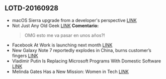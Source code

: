 ## LOTD-20160928

- macOS Sierra upgrade from a developer's perspective [LINK](http://marianposaceanu.com/articles/macos-sierra-upgrade-from-a-developers-perspective)
- Not Just Any Old Geek [LINK](https://blog.oldgeekjobs.com/not-just-any-old-geek-13caa19bc187#.czs5co9bz)
  **Comentario:** 
   >OMG esto me va pasar en unos años?!
- Facebook At Work is launching next month [LINK](https://techcrunch.com/2016/09/27/facebook-for-work/)
- New Galaxy Note 7 reportedly explodes in China, burns customer’s fingers [LINK](http://arstechnica.com/gadgets/2016/09/new-galaxy-note-7-explodes-china/)
- Vladimir Putin Is Replacing Microsoft Programs With Domestic Software [LINK](https://tech.slashdot.org/story/16/09/28/0514240/vladimir-putin-is-replacing-microsoft-programs-with-domestic-software)
- Melinda Gates Has a New Mission: Women in Tech [LINK](https://backchannel.com/melinda-gates-has-a-new-mission-women-in-tech-8eb706d0a903#.v79dh6epz)